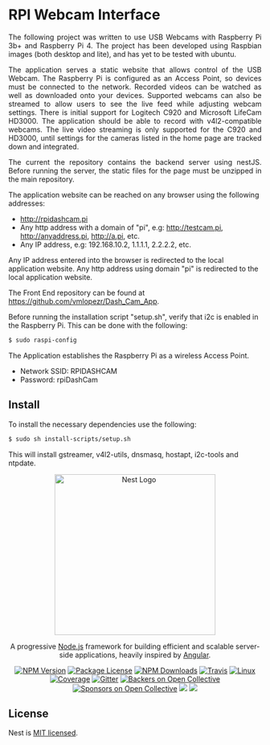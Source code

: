 # RPI Webcam Interface

<div>
  <p style="text-align:justify">The following project was written to use USB Webcams with Raspberry Pi 3b+
  and Raspberry Pi 4. The project has been developed using Raspbian images
  (both desktop and lite), and has yet to be tested with ubuntu. </p>

  <p style="text-align:justify">The application serves a static website that allows control of the USB Webcam. The
  Raspberry Pi is configured as an Access Point, so devices must be connected to the network.
  Recorded videos can be watched as well as downloaded onto your devices. Supported webcams
  can also be streamed to allow users to see the live feed while adjusting webcam settings.
  There is initial support for Logitech C920 and Microsoft LifeCam HD3000. 
  The application should be able to record with v4l2-compatible webcams. 
  The live video streaming is only supported for the C920 and HD3000, until 
  settings for the cameras listed in the home page are tracked down and integrated. </p>

  <p style="text-align:justify">The current the repository contains the backend server using nestJS. 
  Before running the server, the static files for the page must be unzipped 
  in the main repository. </p>
</div>

The application website can be reached on any browser using the following addresses:  
* http://rpidashcam.pi  
* Any http address with a domain of "pi", e.g: http://testcam.pi, http://anyaddress.pi, http://a.pi, etc.  
* Any IP address, e.g:   192.168.10.2, 1.1.1.1, 2.2.2.2, etc.  

Any IP address entered into the browser is redirected to the local application website.
Any http address using domain "pi" is redirected to the local application website.


The Front End repository can be found at https://github.com/vmlopezr/Dash_Cam_App.

Before running the installation script "setup.sh", verify that i2c is enabled in the Raspberry Pi.
This can be done with the following:

```bash
$ sudo raspi-config
```

The Application establishes the Raspberry Pi as a wireless Access Point.  
<ul>
  <li>Network SSID: RPIDASHCAM</li>
  <li>Password: rpiDashCam</li>
</ul>

## Install
To install the necessary dependencies use the following:
```bash
$ sudo sh install-scripts/setup.sh
```
This will install gstreamer, v4l2-utils, dnsmasq, hostapt, i2c-tools and ntpdate.






<p align="center">
  <a href="http://nestjs.com/" target="blank"><img src="https://nestjs.com/img/logo_text.svg" width="320" alt="Nest Logo" /></a>
</p>

[travis-image]: https://api.travis-ci.org/nestjs/nest.svg?branch=master
[travis-url]: https://travis-ci.org/nestjs/nest
[linux-image]: https://img.shields.io/travis/nestjs/nest/master.svg?label=linux
[linux-url]: https://travis-ci.org/nestjs/nest

  <p align="center">A progressive <a href="http://nodejs.org" target="blank">Node.js</a> framework for building efficient and scalable server-side applications, heavily inspired by <a href="https://angular.io" target="blank">Angular</a>.</p>
    <p align="center">
<a href="https://www.npmjs.com/~nestjscore"><img src="https://img.shields.io/npm/v/@nestjs/core.svg" alt="NPM Version" /></a>
<a href="https://www.npmjs.com/~nestjscore"><img src="https://img.shields.io/npm/l/@nestjs/core.svg" alt="Package License" /></a>
<a href="https://www.npmjs.com/~nestjscore"><img src="https://img.shields.io/npm/dm/@nestjs/core.svg" alt="NPM Downloads" /></a>
<a href="https://travis-ci.org/nestjs/nest"><img src="https://api.travis-ci.org/nestjs/nest.svg?branch=master" alt="Travis" /></a>
<a href="https://travis-ci.org/nestjs/nest"><img src="https://img.shields.io/travis/nestjs/nest/master.svg?label=linux" alt="Linux" /></a>
<a href="https://coveralls.io/github/nestjs/nest?branch=master"><img src="https://coveralls.io/repos/github/nestjs/nest/badge.svg?branch=master#5" alt="Coverage" /></a>
<a href="https://gitter.im/nestjs/nestjs?utm_source=badge&utm_medium=badge&utm_campaign=pr-badge&utm_content=body_badge"><img src="https://badges.gitter.im/nestjs/nestjs.svg" alt="Gitter" /></a>
<a href="https://opencollective.com/nest#backer"><img src="https://opencollective.com/nest/backers/badge.svg" alt="Backers on Open Collective" /></a>
<a href="https://opencollective.com/nest#sponsor"><img src="https://opencollective.com/nest/sponsors/badge.svg" alt="Sponsors on Open Collective" /></a>
  <a href="https://paypal.me/kamilmysliwiec"><img src="https://img.shields.io/badge/Donate-PayPal-dc3d53.svg"/></a>
  <a href="https://twitter.com/nestframework"><img src="https://img.shields.io/twitter/follow/nestframework.svg?style=social&label=Follow"></a>
</p>
  <!--[![Backers on Open Collective](https://opencollective.com/nest/backers/badge.svg)](https://opencollective.com/nest#backer)
  [![Sponsors on Open Collective](https://opencollective.com/nest/sponsors/badge.svg)](https://opencollective.com/nest#sponsor)-->

## License

Nest is [MIT licensed](LICENSE).
